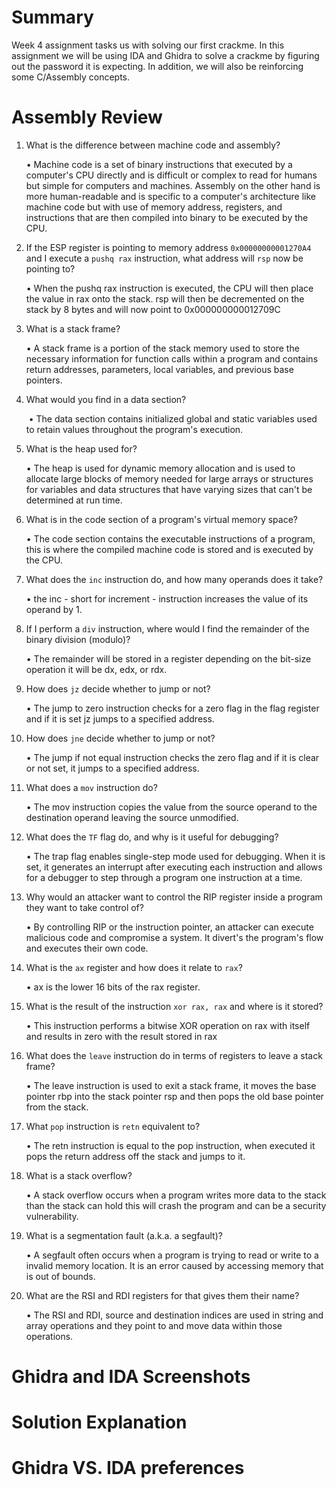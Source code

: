 # Summary
Week 4 assignment tasks us with solving our first crackme. In this assignment we will be using IDA and Ghidra to solve a crackme by figuring out the password it is expecting. In addition, we will also be reinforcing some C/Assembly concepts.

# Assembly Review

1. What is the difference between machine code and assembly?

	• Machine code is a set of binary instructions that executed by a computer's CPU directly and is difficult or complex to read for humans but simple for computers and machines. Assembly on the other hand is more human-readable and is specific to a computer's architecture like machine code but with use of memory address, registers, and instructions that are then compiled into binary to be executed by the CPU. 

2. If the ESP register is pointing to memory address `0x00000000001270A4` and I execute a `pushq rax` instruction, what address will `rsp` now be pointing to?

	• When the pushq rax instruction is executed, the CPU will then place the value in rax onto the stack. rsp will then be decremented on the stack by 8 bytes and will now point to 0x000000000012709C

3. What is a stack frame?

	• A stack frame is a portion of the stack memory used to store the necessary information for function calls within a program and contains return addresses, parameters, local variables, and previous base pointers. 
	
4. What would you find in a data section?

	 • The data section contains initialized global and static variables used to retain values throughout the program's execution.
	 
5. What is the heap used for?

	• The heap is used for dynamic memory allocation and is used to allocate large blocks of memory needed for large arrays or structures for variables and data structures that have varying sizes that can't be determined at run time. 
	
6. What is in the code section of a program's virtual memory space?

	• The code section contains the executable instructions of a program, this is where the compiled machine code is stored and is executed by the CPU.
	
7. What does the `inc` instruction do, and how many operands does it take?

	• the inc - short for increment - instruction increases the value of its operand by 1.
	
8. If I perform a `div` instruction, where would I find the remainder of the binary division (modulo)?

	• The remainder will be stored in a register depending on the bit-size operation it will be dx, edx, or rdx.
	
9. How does `jz` decide whether to jump or not?

	• The jump to zero instruction checks for a zero flag in the flag register and if it is set jz jumps to a specified address. 
	
10. How does `jne` decide whether to jump or not?

	• The jump if not equal instruction checks the zero flag and if it is clear or not set, it jumps to a specified address. 
	
11. What does a `mov` instruction do?

	• The mov instruction copies the value from the source operand to the destination operand leaving the source unmodified.
	 
12. What does the `TF` flag do, and why is it useful for debugging?

	• The trap flag enables single-step mode used for debugging. When it is set, it generates an interrupt after executing each instruction and allows for a debugger to step through a program one instruction at a time. 
	
13. Why would an attacker want to control the RIP register inside a program they want to take control of?

	• By controlling RIP or the instruction pointer, an attacker can execute malicious code and compromise a system. It divert's the program's flow and executes their own code.
	
14. What is the `ax` register and how does it relate to `rax`?

	• ax is the lower 16 bits of the rax register. 
	
15. What is the result of the instruction `xor rax, rax` and where is it stored?

	• This instruction performs a bitwise XOR operation on rax with itself and results in zero with the result stored in rax
	
16. What does the `leave` instruction do in terms of registers to leave a stack frame?

	• The leave instruction is used to exit a stack frame, it moves the base pointer rbp into the stack pointer rsp and then pops the old base pointer from the stack.
	
17. What `pop` instruction is `retn` equivalent to?

	• The retn instruction is equal to the pop instruction, when executed it pops the return address off the stack and jumps to it. 
	
18. What is a stack overflow?

	• A stack overflow occurs when a program writes more data to the stack than the stack can hold this will crash the program and can be a security vulnerability. 
	
19. What is a segmentation fault (a.k.a. a segfault)?

	• A segfault often occurs when a program is trying to read or write to a invalid memory location. It is an error caused by accessing memory that is out of bounds. 
	
20. What are the RSI and RDI registers for that gives them their name?

	• The RSI and RDI, source and destination indices are used in string and array operations and they point to and move data within those operations.

# Ghidra and IDA Screenshots

# Solution Explanation

# Ghidra VS. IDA preferences
